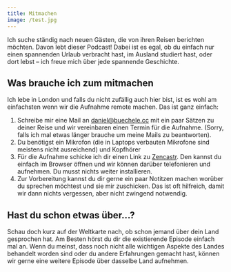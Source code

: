 ```yaml
---
title: Mitmachen
image: /test.jpg
---
```


Ich suche ständig nach neuen Gästen, die von ihren Reisen berichten möchten. Davon lebt dieser Podcast! Dabei ist es egal, ob du einfach nur einen spannenden Urlaub verbracht hast, im Ausland studiert hast, oder dort lebst – ich freue mich über jede spannende Geschichte.

## Was brauche ich zum mitmachen

Ich lebe in London und falls du nicht zufällig auch hier bist, ist es wohl am einfachsten wenn wir die Aufnahme remote machen. Das ist ganz einfach:

1. Schreibe mir eine Mail an [daniel@buechele.cc](mailto:daniel@buechele.cc) mit ein paar Sätzen zu deiner Reise und wir vereinbaren einen Termin für die Aufnahme. (Sorry, falls ich mal etwas länger brauche um meine Mails zu beantworten).
1. Du benötigst ein Mikrofon (die in Laptops verbauten Mikrofone sind meistens nicht ausreichend) und Kopfhörer
1. Für die Aufnahme schicke ich dir einen Link zu [Zencastr](https://zencastr.com). Den kannst du einfach im Browser öffnen und wir können darüber telefonieren und aufnehmen. Du musst nichts weiter installieren.
1. Zur Vorbereitung kannst du dir gerne ein paar Notitzen machen worüber du sprechen möchtest und sie mir zuschicken. Das ist oft hilfreich, damit wir dann nichts vergessen, aber nicht zwingend notwendig.

## Hast du schon etwas über…?

Schau doch kurz auf der Weltkarte nach, ob schon jemand über dein Land gesprochen hat. Am Besten hörst du dir die existierende Episode einfach mal an. Wenn du meinst, dass noch nicht alle wichtigen Aspekte des Landes behandelt worden sind oder du andere Erfahrungen gemacht hast, können wir gerne eine weitere Episode über dasselbe Land aufnehmen.
